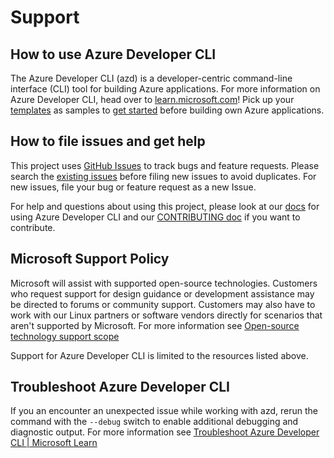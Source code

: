 # Support


## How to use Azure Developer CLI

The Azure Developer CLI (azd) is a developer-centric command-line interface (CLI) tool for building Azure applications. For more information on Azure Developer CLI, head over to [learn.microsoft.com][learn-doc]! Pick up your [templates][gh-template] as samples to [get started][azd-link] before building own Azure applications.

## How to file issues and get help  

This project uses [GitHub Issues][gh-issue] to track bugs and feature requests. Please search the [existing issues][exist-issue] before filing new issues to avoid duplicates. For new issues, file your bug or 
feature request as a new Issue.

For help and questions about using this project, please look at our [docs][docs] for using Azure Developer CLI and our [CONTRIBUTING doc][contribute] if you want to contribute. 

## Microsoft Support Policy  

Microsoft will assist with supported open-source technologies. Customers who request support for design guidance or development assistance may be directed to forums or community support. Customers may also have to work with our Linux partners or software vendors directly for scenarios that aren't supported by Microsoft. For more information see [Open-source technology support scope](https://learn.microsoft.com/troubleshoot/azure/cloud-services/support-linux-open-source-technology#open-source-technology-support-matrix)

Support for Azure Developer CLI is limited to the resources listed above.

[gh-issue]: https://github.com/Azure/azure-dev/issues/new/choose
[exist-issue]: https://github.com/Azure/azure-dev/issues
[docs]: (https://aka.ms/azd)
[contribute]: https://github.com/Azure/azure-dev/blob/main/cli/azd/CONTRIBUTING.md
[azd-link]: https://aka.ms/azure-dev
[learn-doc]: https://learn.microsoft.com/en-us/azure/developer/azure-developer-cli/overview
[gh-template]: https://aka.ms/azure-dev/templates

## Troubleshoot Azure Developer CLI

If you an encounter an unexpected issue while working with azd, rerun the command with the `--debug` switch to enable additional debugging and diagnostic output. For more information see [Troubleshoot Azure Developer CLI | Microsoft Learn](https://learn.microsoft.com/azure/developer/azure-developer-cli/troubleshoot?tabs=Browser)
